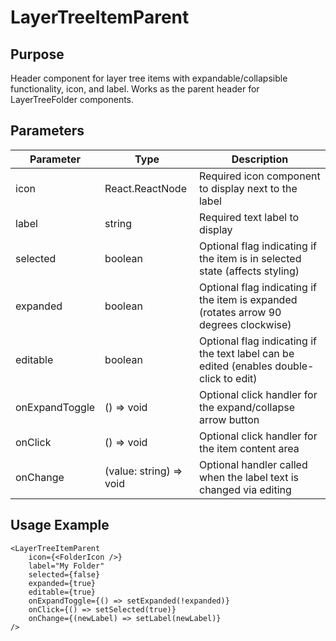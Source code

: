 # LayerTreeItemParent

## Purpose

Header component for layer tree items with expandable/collapsible functionality, icon, and label. Works as the parent header for LayerTreeFolder components.

## Parameters

| Parameter      | Type                    | Description                                                                             |
| -------------- | ----------------------- | --------------------------------------------------------------------------------------- |
| icon           | React.ReactNode         | Required icon component to display next to the label                                    |
| label          | string                  | Required text label to display                                                          |
| selected       | boolean                 | Optional flag indicating if the item is in selected state (affects styling)             |
| expanded       | boolean                 | Optional flag indicating if the item is expanded (rotates arrow 90 degrees clockwise)   |
| editable       | boolean                 | Optional flag indicating if the text label can be edited (enables double-click to edit) |
| onExpandToggle | () => void              | Optional click handler for the expand/collapse arrow button                             |
| onClick        | () => void              | Optional click handler for the item content area                                        |
| onChange       | (value: string) => void | Optional handler called when the label text is changed via editing                      |

## Usage Example

```tsx
<LayerTreeItemParent
    icon={<FolderIcon />}
    label="My Folder"
    selected={false}
    expanded={true}
    editable={true}
    onExpandToggle={() => setExpanded(!expanded)}
    onClick={() => setSelected(true)}
    onChange={(newLabel) => setLabel(newLabel)}
/>
```
